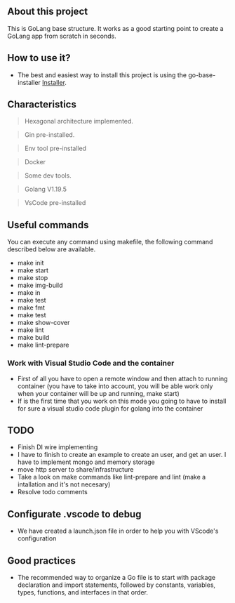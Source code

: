 ## About this project

This is GoLang base structure. It works as a good starting point to create a GoLang app from scratch in seconds.

## How to use it?

- The best and easiest way to install this project is using the go-base-installer [Installer](https://github.com/lucasnv/gobase-installer).

## Characteristics

> Hexagonal architecture implemented.

> Gin pre-installed.

> Env tool pre-installed

> Docker

> Some dev tools.

> Golang V1.19.5

> VsCode pre-installed

## Useful commands

You can execute any command using makefile, the following command described below are available.

- make init
- make start
- make stop
- make img-build
- make in
- make test
- make fmt
- make test
- make show-cover
- make lint
- make build
- make lint-prepare

### Work with Visual Studio Code and the container

- First of all you have to open a remote window and then attach to running container (you have to take into account, you will be able work only when your container will be up and running, make start)
- If is the first time that you work on this mode you going to have to install for sure a visual studio code plugin for golang into the container

## TODO

- Finish DI wire implementing
- I have to finish to create an example to create an user, and get an user. I have to implement mongo and memory storage
- move http server to share/infrastructure
- Take a look on make commands like lint-prepare and lint (make a intallation and it's not necesary)
- Resolve todo comments

## Configurate .vscode to debug

- We have created a launch.json file in order to help you with VScode's configuration

## Good practices

- The recommended way to organize a Go file is to start with package declaration and import statements, followed by constants, variables, types, functions, and interfaces in that order.
